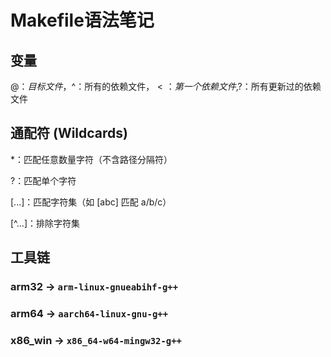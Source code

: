 Makefile语法笔记
=====================

变量
-------------------
$@：目标文件，$^：所有的依赖文件，$<：第一个依赖文件,$?：所有更新过的依赖文件

通配符 (Wildcards)
-------------------
*：匹配任意数量字符（不含路径分隔符）

?：匹配单个字符

[...]：匹配字符集（如 [abc] 匹配 a/b/c）

[^...]：排除字符集


工具链
-------------------
### arm32    -> `arm-linux-gnueabihf-g++`
### arm64    -> `aarch64-linux-gnu-g++`
### x86_win  -> `x86_64-w64-mingw32-g++`